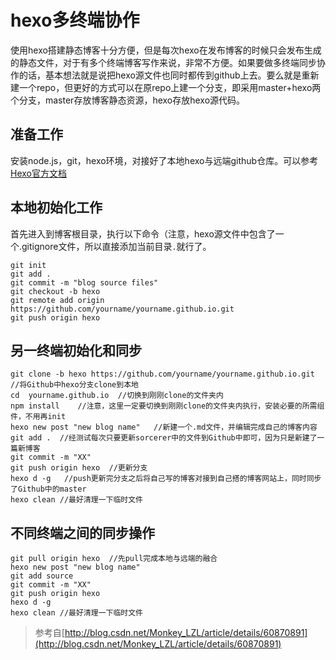 # hexo多终端协作

使用hexo搭建静态博客十分方便，但是每次hexo在发布博客的时候只会发布生成的静态文件，对于有多个终端博客写作来说，非常不方便。如果要做多终端同步协作的话，基本想法就是说把hexo源文件也同时都传到github上去。要么就是重新建一个repo，但更好的方式可以在原repo上建一个分支，即采用master+hexo两个分支，master存放博客静态资源，hexo存放hexo源代码。

## 准备工作
安装node.js，git，hexo环境，对接好了本地hexo与远端github仓库。可以参考[Hexo官方文档](https://hexo.io/zh-cn/docs/)

## 本地初始化工作
首先进入到博客根目录，执行以下命令（注意，hexo源文件中包含了一个.gitignore文件，所以直接添加当前目录`.`就行了。
```
git init
git add .
git commit -m "blog source files"
git checkout -b hexo
git remote add origin https://github.com/yourname/yourname.github.io.git
git push origin hexo
```

## 另一终端初始化和同步
```
git clone -b hexo https://github.com/yourname/yourname.github.io.git  //将Github中hexo分支clone到本地
cd  yourname.github.io  //切换到刚刚clone的文件夹内
npm install    //注意，这里一定要切换到刚刚clone的文件夹内执行，安装必要的所需组件，不用再init
hexo new post "new blog name"   //新建一个.md文件，并编辑完成自己的博客内容
git add .  //经测试每次只要更新sorcerer中的文件到Github中即可，因为只是新建了一篇新博客
git commit -m "XX"
git push origin hexo  //更新分支
hexo d -g   //push更新完分支之后将自己写的博客对接到自己搭的博客网站上，同时同步了Github中的master
hexo clean //最好清理一下临时文件
```

## 不同终端之间的同步操作
```
git pull origin hexo  //先pull完成本地与远端的融合
hexo new post "new blog name"
git add source
git commit -m "XX"
git push origin hexo
hexo d -g
hexo clean //最好清理一下临时文件
```

>参考自[http://blog.csdn.net/Monkey_LZL/article/details/60870891](http://blog.csdn.net/Monkey_LZL/article/details/60870891)